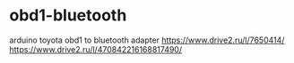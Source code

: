 # obd1-bluetooth
arduino toyota obd1 to bluetooth adapter
https://www.drive2.ru/l/7650414/
https://www.drive2.ru/l/470842216168817490/
